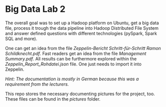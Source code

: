 # Big Data Lab 2
The overall goal was to  set up a Hadoop platform on Ubuntu, get a big data file, process it trough the data pipeline into Hadoop Distributed File System and answer defined questions with different technologies (pySpark, Spark SQL and more). 

One can get an idea from the file *Zeppelin-Bericht Schritt-für-Schritt Ramon Schildknecht.pdf*.
Fast readers get an idea from the file *Management Summary.pdf*.
All results can be furthermore explored within the *Zeppelin_Report_Rohdatei.json* file. One just needs to import it into Zeppelin.

*Hint: The documentation is mostly in German because this was a requirement from the lecturers.*

This repo stores the necessary documenting pictures for the project, too. These files can be found in the *pictures* folder.
